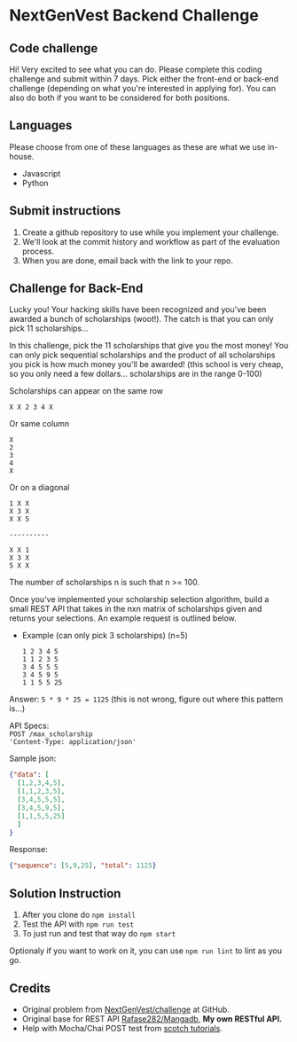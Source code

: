 # NextGenVest Backend Challenge

## Code challenge

Hi! Very excited to see what you can do. Please complete this coding challenge and submit within 7 days. Pick either the front-end or back-end challenge (depending on what you're interested in applying for). You can also do both if you want to be considered for both positions.

## Languages

Please choose from one of these languages as these are what we use in-house.

- Javascript
- Python

## Submit instructions

1. Create a github repository to use while you implement your challenge.
2. We'll look at the commit history and workflow as part of the evaluation process.
3. When you are done, email back with the link to your repo.

## Challenge for Back-End

Lucky you! Your hacking skills have been recognized and you've been awarded a bunch of scholarships (woot!). The catch is that you can only pick 11 scholarships...

In this challenge, pick the 11 scholarships that give you the most money! You can only pick sequential scholarships and the product of all scholarships you pick is how much money you'll be awarded! (this school is very cheap, so you only need a few dollars... scholarships are in the range 0-100)

Scholarships can appear on the same row
```
X X 2 3 4 X
```
Or same column
```
X
2
3
4
X
```
Or on a diagonal
```
1 X X
X 3 X
X X 5

----------

X X 1
X 3 X
5 X X
```
The number of scholarships n is such that n >= 100.

Once you've implemented your scholarship selection algorithm, build a small REST API that takes in the nxn matrix of scholarships given and returns your selections. An example request is outlined below.

- Example (can only pick 3 scholarships) (n=5)

  ```
  1 2 3 4 5
  1 1 2 3 5
  3 4 5 5 5
  3 4 5 9 5
  1 1 5 5 25
  ```

Answer: `5 * 9 * 25 = 1125` (this is not wrong, figure out where this pattern is...)

API Specs:<br>
`POST /max_scholarship`<br>
`'Content-Type: application/json'`

Sample json:

```json
{"data": [
  [1,2,3,4,5],
  [1,1,2,3,5],
  [3,4,5,5,5],
  [3,4,5,9,5],
  [1,1,5,5,25]
  ]
}
```

Response:

```json
{"sequence": [5,9,25], "total": 1125}
```

## Solution Instruction

1. After you clone do `npm install`
2. Test the API with `npm run test`
3. To just run and test that way do `npm start`

Optionaly if you want to work on it, you can use `npm run lint` to lint as you go.

## Credits

- Original problem from [NextGenVest/challenge](https://github.com/NextGenVest/challenge) at GitHub.
- Original base for REST API [Rafase282/Mangadb](https://github.com/Rafase282/Mangadb), **My own RESTful API.**
- Help with Mocha/Chai POST test from [scotch tutorials](https://scotch.io/tutorials/test-a-node-restful-api-with-mocha-and-chai).
